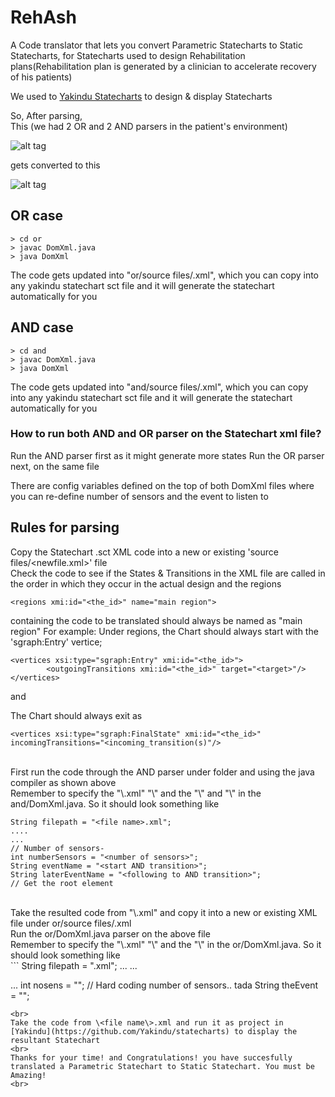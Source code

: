 # RehAsh
A Code translator that lets you convert Parametric Statecharts to Static Statecharts, for Statecharts used to design Rehabilitation plans(Rehabilitation plan is generated by a clinician to accelerate recovery of his patients)

We used to [Yakindu Statecharts](https://github.com/Yakindu/statecharts) to design & display Statecharts

So, After parsing, <br> 
This (we had 2 OR and 2 AND parsers in the patient's environment)

![alt tag](https://raw.githubusercontent.com/emsoftaut/ReHashFME/master/case-study/PSCboxed.png)

gets converted to this 

![alt tag](https://raw.githubusercontent.com/emsoftaut/ReHashFME/master/case-study/PSCNew.png)

## OR case

```
> cd or
> javac DomXml.java
> java DomXml
```
The code gets updated into "or/source files/<file name>.xml", which you can copy into any yakindu statechart sct file and it will generate the statechart automatically for you

## AND case


```
> cd and
> javac DomXml.java
> java DomXml
```
The code gets updated into "and/source files/<file name>.xml", which you can copy into any yakindu statechart sct file and it will generate the statechart automatically for you


### How to run both AND and OR parser on the Statechart xml file?

Run the AND parser first as it might generate more states
Run the OR parser next, on the same file

There are config variables defined on the top of both DomXml files
where you can re-define number of sensors and the event to listen to

## Rules for parsing
Copy the Statechart .sct XML code into a new or existing 'source files/<newfile.xml>' file
<br>
Check the code to see if the States & Transitions in the XML file are called in the order in which they occur in the actual design and the regions 
```
<regions xmi:id="<the_id>" name="main region"> 
```
containing the code to be translated should always be named as "main region"
For example:
Under regions, the Chart should always start with the 'sgraph:Entry' vertice;
<br>

```
<vertices xsi:type="sgraph:Entry" xmi:id="<the_id>">
        <outgoingTransitions xmi:id="<the_id>" target="<target>"/>
</vertices>
```
and

The Chart should always exit as 
```
<vertices xsi:type="sgraph:FinalState" xmi:id="<the_id>" incomingTransitions="<incoming_transition(s)"/>
```
<br>
First run the code through the AND parser under folder and using the java compiler as shown above
<br>
Remember to specify the "\<file name\>.xml" "\<number of sensors\>" and the "\<start AND transition\>" and "\<following to AND transition\>" in the and/DomXml.java. So it should look something like

```
String filepath = "<file name>.xml";
....
...
// Number of sensors- 
int numberSensors = "<number of sensors>";
String eventName = "<start AND transition>";
String laterEventName = "<following to AND transition>";
// Get the root element
```
<br>
Take the resulted code from "\<file name\>.xml" and copy it into a new or existing XML file under or/source files/<file name\>.xml
<br>
Run the or/DomXml.java parser on the above file
<br>
Remember to specify the "\<file name\>.xml" "\<number of sensors\>" and the "\<OR transition name\>" in the or/DomXml.java. So it should look something like
<br>
```
String filepath = "<file name>.xml";
...
...

...
int nosens = "<number of sensors>"; // Hard coding number of sensors.. tada
String theEvent = "<OR transition name>";
```
<br>
Take the code from \<file name\>.xml and run it as project in [Yakindu](https://github.com/Yakindu/statecharts) to display the resultant Statechart
<br>
Thanks for your time! and Congratulations! you have succesfully translated a Parametric Statechart to Static Statechart. You must be Amazing!
<br>
